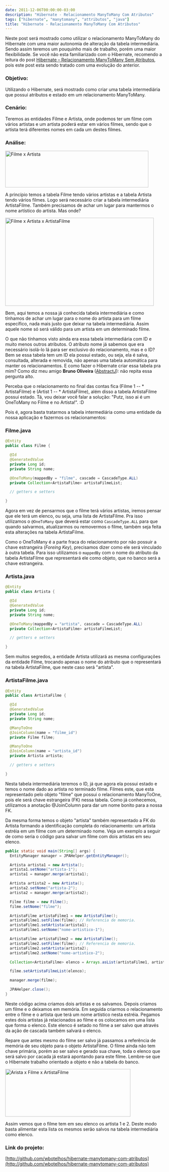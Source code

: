 ```yaml
---
date: 2011-12-06T00:00:00-03:00
description: "Hibernate - Relacionamento ManyToMany Com Atributos"
tags: ["hibernate", "manytomany", "attributos", "java"]
title: "Hibernate - Relacionamento ManyToMany Com Atributos"
---
```


Neste post será mostrado como utilizar o relacionamento ManyToMany do Hibernate com uma maior autonomia de alteração da tabela intermediária. Sendo assim teremos um pouquinho mais de trabalho, porém uma maior flexibilidade. Se você não esta familiarizado com o Hibernate, recomendo a leitura do post [Hibernate – Relacionamento ManyToMany Sem Atributos](http://www.wbotelhos.com.br/2011/11/06/hibernate-relacionamento-manytomany-sem-atributos), pois este post esta sendo tratado com uma evolução do anterior.

### Objetivo:

Utilizando o Hibernate, será mostrado como criar uma tabela intermediária que possui atributos e estado em um relacionamento ManyToMany.

### Cenário:

Teremos as entidades Filme e Artista, onde podemos ter um filme com vários artistas e um artista poderá estar em vários filmes, sendo que o artista terá diferentes nomes em cada um destes filmes.

### Análise:

<img src="http://farm9.staticflickr.com/8155/7688784170_ae426a4c8c.jpg" alt="Filme x Artista" title="Filme x Artista" width="455" height="116" class="align-center" />

A princípio temos a tabela Filme tendo vários artistas e a tabela Artista tendo vários filmes. Logo será necessário criar a tabela intermediária ArtistaFilme. Também precisamos de achar um lugar para mantermos o nome artístico do artista. Mas onde?

<img src="http://farm8.staticflickr.com/7262/7688784378_04de9ce6ac.jpg" alt="Filme x Artista x ArtistaFilme" title="Filme x Artista x ArtistaFilme" width="472" height="279" class="align-center" />

Bem, aqui temos a nossa já conhecida tabela intermediária e como tínhamos de achar um lugar para o nome do artista para um filme específico, nada mais justo que deixar na tabela intermediária. Assim aquele nome só será válido para um artista em um determinado filme.

O que não tínhamos visto ainda era essa tabela intermediária com ID e muito menos outros atributos. O atributo nome já sabemos que era necessário isolá-lo lá para ser exclusivo do relacionamento, mas e o ID? Bem se essa tabela tem um ID ela possui estado, ou seja, ela é salva, consultada, alterada e removida, não apenas uma tabela automática para manter os relacionamentos. E como fazer o Hibernate criar essa tabela pra mim? Como diz meu amigo **Bruno Oliveira** ([AbstractJ](http://twitter.com/abstractj)): não repita essa pergunta alto.

Perceba que o relacionamento no final das contas fica (Filme 1 -- * ArtistaFilme) e (Artist 1 -- * ArtistaFilme), além disso a tabela ArtistaFilme possui estado. Tá, vou deixar você falar a solução: "Putz, isso ai é um OneToMany no Filme e no Artista!". :D

Pois é, agora basta tratarmos a tabela intermediária como uma entidade da nossa aplicação e fazermos os relacionamentos:

### Filme.java

```java
@Entity
public class Filme {

  @Id
  @GeneratedValue
  private Long id;
  private String nome;

  @OneToMany(mappedBy = "filme", cascade = CascadeType.ALL)
  private Collection<ArtistaFilme> artistaFilmeList;

  // getters e setters

}
```

Agora em vez de pensarmos que o filme terá vários artistas, iremos pensar que ele terá um elenco, ou seja, uma lista de ArtistaFilme. Pra isso utilizamos o `@OneToMany` que deverá estar como `CascadeType.ALL` para que quando salvarmos, atualizarmos ou removermos o filme, também seja feita esta alterações na tabela ArtistaFilme.

Como o OneToMany é a parte fraca do relacionamento por não possuir a chave estrangeira (*Foreing Key*), precisamos dizer como ele será vinculado à outra tabela. Para isso utilizamos o `mappedBy` com o nome do atributo da tabela ArtistaFilme que representará ele como objeto, que no banco será a chave estrangeira.

### Artista.java

```java
@Entity
public class Artista {

  @Id
  @GeneratedValue
  private Long id;
  private String nome;

  @OneToMany(mappedBy = "artista", cascade = CascadeType.ALL)
  private Collection<ArtistaFilme> artistaFilmeList;

  // getters e setters

}
```

Sem muitos segredos, a entidade Artista utilizará as mesma configurações da entidade Filme, trocando apenas o nome do atributo que o representará na tabela ArtistaFilme, que neste caso será "artista".

### ArtistaFilme.java

```java
@Entity
public class ArtistaFilme {

  @Id
  @GeneratedValue
  private Long id;
  private String nome;

  @ManyToOne
  @JoinColumn(name = "filme_id")
  private Filme filme;

  @ManyToOne
  @JoinColumn(name = "artista_id")
  private Artista artista;

  // getters e setters

}
```

Nesta tabela intermediária teremos o ID, já que agora ela possui estado e temos o nome dado ao artista no terminado filme. Filmes este, que esta representado pelo objeto "filme" que possui o relacionamento ManyToOne, pois ele será chave estrangeira (FK) nessa tabela. Como já conhecemos, utilizamos a anotação @JoinColumn para dar um nome bonito para a nossa FK.

Da mesma forma temos o objeto "artista" também representado a FK do Artista formando a identificação completa do relacionamento: um artista estréia em um filme com um determinado nome. Veja um exemplo a seguir de como seria o código para salvar um filme com dois artistas em seu elenco.

```java
public static void main(String[] args) {
  EntityManager manager = JPAHelper.getEntityManager();

  Artista artista1 = new Artista();
  artista1.setNome("artista-1");
  artista1 = manager.merge(artista1);

  Artista artista2 = new Artista();
  artista2.setNome("artista-2");
  artista2 = manager.merge(artista2);

  Filme filme = new Filme();
  filme.setNome("filme");

  ArtistaFilme artistaFilme1 = new ArtistaFilme();
  artistaFilme1.setFilme(filme); // Referencia de memoria.
  artistaFilme1.setArtista(artista1);
  artistaFilme1.setNome("nome-artistico-1");

  ArtistaFilme artistaFilme2 = new ArtistaFilme();
  artistaFilme2.setFilme(filme); // Referencia de memoria.
  artistaFilme2.setArtista(artista2);
  artistaFilme2.setNome("nome-artistico-2");

  Collection<ArtistaFilme> elenco = Arrays.asList(artistaFilme1, artistaFilme2);

  filme.setArtistaFilmeList(elenco);

  manager.merge(filme);

  JPAHelper.close();
}
```

Neste código acima criamos dois artistas e os salvamos. Depois criamos um filme e o deixamos em memória. Em seguida criarmos o relacionamento entre o filme e o artista que terá um nome artístico nesta estréia. Pegamos estes dois artistas já relacionados ao filme e os colocamos em uma lista que forma o elenco. Este elenco é setado no filme a ser salvo que através da ação de cascada também salvará o elenco.

Repare que antes mesmo do filme ser salvo já passamos a referência de memória de seu objeto para o objeto ArtistaFilme. O filme ainda não tem chave primária, porém ao ser salvo e gerado sua chave, toda o elenco que será salvo por cacada já estará apontando para este filme. Lembre-se que o Hibernate trabalho orientado a objeto e não a tabela do banco.

<img src="http://farm9.staticflickr.com/8020/7688784272_630e42447c.jpg" alt="Arista x Filme x ArtistaFilme" title="Arista x Filme x ArtistaFilme" width="398" height="151" class="align-center" />

Assim vemos que o filme tem em seu elenco os artista 1 e 2. Deste modo basta alimentar esta lista os mesmos serão salvos na tabela intermediária como elenco.

### Link do projeto:
[http://github.com/wbotelhos/hibernate-manytomany-com-atributos](http://github.com/wbotelhos/hibernate-manytomany-com-atributos)
